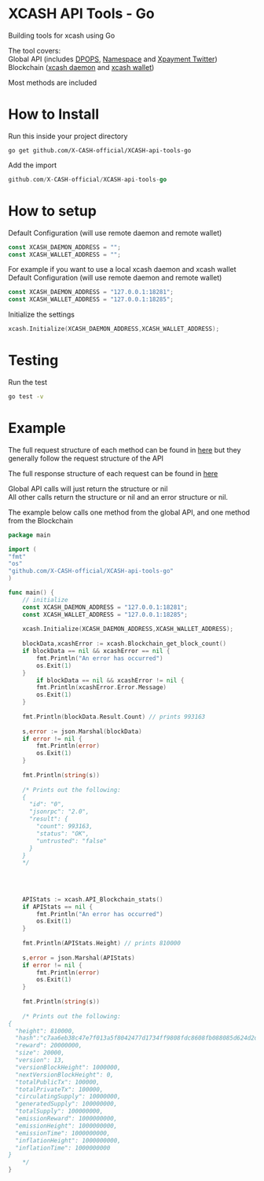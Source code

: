 # XCASH API Tools - Go
Building tools for xcash using Go

The tool covers:  
Global API (includes [DPOPS](https://docs.xcash.foundation/api/dpops), [Namespace](https://docs.xcash.foundation/api/namespace) and [Xpayment Twitter](https://docs.xcash.foundation/api/xpayment-twitter))  
Blockchain ([xcash daemon](https://docs.xcash.foundation/applications/rpc-calls/json-rpc-methods) and [xcash wallet](https://docs.xcash.foundation/applications/rpc-calls/xcash-wallet-rpc))

Most methods are included


# How to Install

Run this inside your project directory 
```shell
go get github.com/X-CASH-official/XCASH-api-tools-go
```

Add the import
```go
github.com/X-CASH-official/XCASH-api-tools-go
```

# How to setup

Default Configuration (will use remote daemon and remote wallet)
```go
const XCASH_DAEMON_ADDRESS = "";
const XCASH_WALLET_ADDRESS = "";
```

For example if you want to use a local xcash daemon and xcash wallet  
Default Configuration (will use remote daemon and remote wallet)
```go
const XCASH_DAEMON_ADDRESS = "127.0.0.1:18281";
const XCASH_WALLET_ADDRESS = "127.0.0.1:18285";
```

Initialize the settings  
```go
xcash.Initialize(XCASH_DAEMON_ADDRESS,XCASH_WALLET_ADDRESS);
```

# Testing
Run the test

```bash
go test -v
```

# Example

The full request structure of each method can be found in [here](https://github.com/X-CASH-official/XCASH-api-tools-go/blob/main/XCASH-api-tools-go.go) but they generally follow the request structure of the API

The full response structure of each request can be found in [here](https://github.com/X-CASH-official/XCASH-api-tools-go/blob/main/XCASH-api-tools-go-structures.go)

Global API calls will just return the structure or nil  
All other calls return the structure or nil and an error structure or nil.  

The example below calls one method from the global API, and one method from the Blockchain

```go
package main

import (
"fmt"
"os"
"github.com/X-CASH-official/XCASH-api-tools-go"
)

func main() {
    // initialize
    const XCASH_DAEMON_ADDRESS = "127.0.0.1:18281";
    const XCASH_WALLET_ADDRESS = "127.0.0.1:18285";
    
    xcash.Initialize(XCASH_DAEMON_ADDRESS,XCASH_WALLET_ADDRESS);
    
    blockData,xcashError := xcash.Blockchain_get_block_count()
	if blockData == nil && xcashError == nil {                
		fmt.Println("An error has occurred")
		os.Exit(1)
	}
        if blockData == nil && xcashError != nil {                
		fmt.Println(xcashError.Error.Message)
		os.Exit(1)
	}
    
    fmt.Println(blockData.Result.Count) // prints 993163
    
    s,error := json.Marshal(blockData)
    if error != nil {
		fmt.Println(error)
		os.Exit(1)
	}
    
	fmt.Println(string(s))
    
    /* Prints out the following:
    {  
      "id": "0",  
      "jsonrpc": "2.0",  
      "result": {  
        "count": 993163,  
        "status": "OK",
        "untrusted": "false"  
      }  
    }  
    */
    
    
    
    
    APIStats := xcash.API_Blockchain_stats()
	if APIStats == nil {                
		fmt.Println("An error has occurred")
		os.Exit(1)
	}
    
    fmt.Println(APIStats.Height) // prints 810000
    
    s,error = json.Marshal(APIStats)
    if error != nil {
		fmt.Println(error)
		os.Exit(1)
	}
    
	fmt.Println(string(s))
    
    /* Prints out the following:
{
  "height": 810000,
  "hash":"c7aa6eb38c47e7f013a5f8042477d1734ff9808fdc8608fb088085d624d2d509",
  "reward": 20000000,
  "size": 20000,
  "version": 13,
  "versionBlockHeight": 1000000,
  "nextVersionBlockHeight": 0,
  "totalPublicTx": 100000,
  "totalPrivateTx": 100000,
  "circulatingSupply": 10000000,
  "generatedSupply": 100000000,
  "totalSupply": 100000000,
  "emissionReward": 1000000000,
  "emissionHeight": 1000000000,
  "emissionTime": 1000000000,
  "inflationHeight": 1000000000,
  "inflationTime": 1000000000
}
    */
}
```
